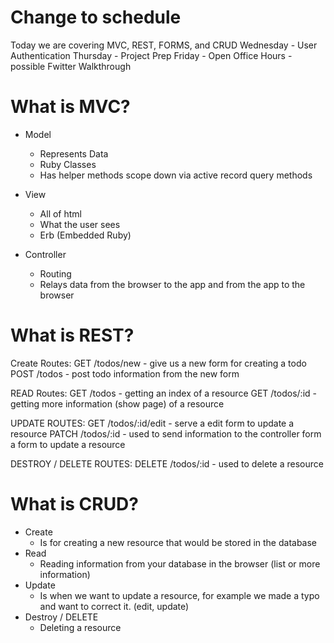 # Change to schedule

Today we are covering MVC, REST, FORMS, and CRUD
Wednesday - User Authentication
Thursday - Project Prep
Friday - Open Office Hours - possible Fwitter Walkthrough

# What is MVC?
- Model
  - Represents Data
  - Ruby Classes
  - Has helper methods scope down via active record query methods

- View
  - All of html
  - What the user sees
  - Erb (Embedded Ruby)
- Controller
  - Routing
  - Relays data from the browser to the app and from the app to the browser

# What is REST?
Create Routes:
  GET /todos/new - give us a new form for creating a todo
  POST /todos - post todo information from the new form

READ Routes:
  GET /todos - getting an index of a resource
  GET /todos/:id - getting more information (show page) of a resource

UPDATE ROUTES:
  GET /todos/:id/edit - serve a edit form to update a resource
  PATCH /todos/:id - used to send information to the controller form a form to update a resource

DESTROY / DELETE ROUTES:
  DELETE /todos/:id - used to delete a resource

# What is CRUD?
- Create
  - Is for creating a new resource that would be stored in the database
- Read
  - Reading information from your database in the browser (list or more information)
- Update
  - Is when we want to update a resource, for example we made a typo and want to correct it. (edit, update)
- Destroy / DELETE
  - Deleting a resource